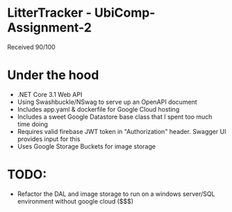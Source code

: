 # LitterTracker - UbiComp-Assignment-2

Received 90/100

# Under the hood
- .NET Core 3.1 Web API
- Using Swashbuckle/NSwag to serve up an OpenAPI document
- Includes app.yaml & dockerfile for Google Cloud hosting
- Includes a sweet Google Datastore base class that I spent too much time doing
- Requires valid firebase JWT token in "Authorization" header. Swagger UI provides input for this
- Uses Google Storage Buckets for image storage
# TODO:
- Refactor the DAL and image storage to run on a windows server/SQL environment without google cloud ($$$)
